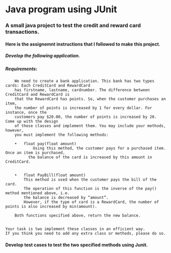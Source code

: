 # Java program using JUnit
### A small java project to test the credit and reward card transactions.


#### Here is the assignemnt instructions that I followed to make this project.

##### Develop the following application. 

##### Requirements: 
        We need to create a bank application. This bank has two types cards: Each CreditCard and RewardCard 
        has firstname, lastname, cardnumber. The difference between CreditCard and RewardCard is 
        that the RewardCard has points. So, when the customer purchases an item,
        the number of points is increased by 1 for every dollar. For instance, once the
        customers pay $20.00, the number of points is increased by 20. Come up with the design 
        of these classes and implement them. You may include your methods, however, 
        you must implement the following methods:

        •	float pay(float amount)
            	Using this method, the customer pays for a purchased item. Once an item is purchased,
              the balance of the card is increased by this amount in CreditCard. 


        •	float PayBill(float amount)
            This method is used when the customer pays the bill of the card. 
            The operation of this function is the inverse of the pay() method mentioned above, i.e. 
            the balance is decreased by “amount”.
	        However, if the type of card is a RewardCard, the number of points is also increased by min(amount).

        Both functions specified above, return the new balance.


    Your task is two implement these classes in an efficient way. 
    If you think you need to add any extra class or methods, please do so.

#### Develop test cases to test the two specified methods using Junit.
